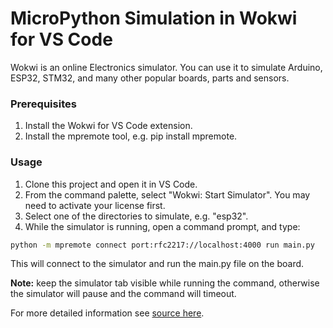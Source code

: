 # MicroPython Simulation in Wokwi for VS Code

Wokwi is an online Electronics simulator. You can
use it to simulate Arduino, ESP32, STM32, and many
other popular boards, parts and sensors.

### Prerequisites

1. Install the Wokwi for VS Code extension.
2. Install the mpremote tool, e.g. pip install mpremote.

### Usage

1. Clone this project and open it in VS Code.
2. From the command palette, select "Wokwi: Start Simulator".
   You may need to activate your license first.
3. Select one of the directories to simulate, e.g. "esp32".
4. While the simulator is running, open a command prompt, and type:

```bash
python -m mpremote connect port:rfc2217://localhost:4000 run main.py
```

This will connect to the simulator and run the main.py file on the board. 

**Note:** keep the simulator tab visible while running the command,
otherwise the simulator will pause and the command will timeout.

For more detailed information see [source here](https://github.com/wokwi/wokwi-vscode-micropython/tree/main).
